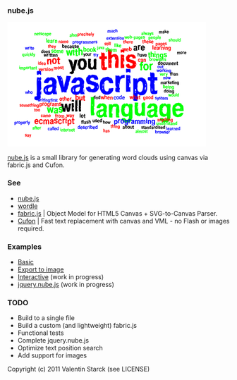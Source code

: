 ### nube.js

<img src="https://github.com/Aijoona/nube/raw/master/examples/eloquent_javascript.png" width="450" />

<a href="http://nubejs.aijoona.com/">nube.js</a> is a small library for generating word clouds using canvas via fabric.js and Cufon.

### See

- <a href="http://nubejs.aijoona.com/">nube.js</a>
- <a href="http://www.wordle.net/">wordle</a>
- <a href="https://github.com/kangax/fabric.js">fabric.js</a> | Object Model for HTML5 Canvas + SVG-to-Canvas Parser.
- <a href="https://github.com/sorccu/cufon/wiki/about">Cufon</a> | Fast text replacement with canvas and VML - no Flash or images required.

### Examples

- <a href="http://nubejs.aijoona.com/examples/basic">Basic</a>
- <a href="http://nubejs.aijoona.com/examples/export">Export to image</a>
- <a href="http://nubejs.aijoona.com/examples/textarea">Interactive</a> (work in progress)
- <a href="http://nubejs.aijoona.com/examples/jquery_plugin">jquery.nube.js</a> (work in progress)

### TODO

- Build to a single file
- Build a custom (and lightweight) fabric.js
- Functional tests
- Complete jquery.nube.js
- Optimize text position search
- Add support for images


Copyright (c) 2011 Valentin Starck (see LICENSE)